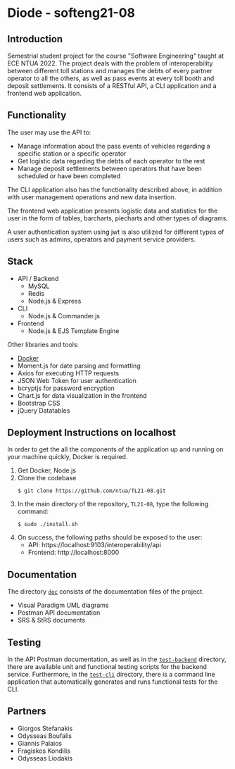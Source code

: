 # Diode - softeng21-08

## Introduction

Semestrial student project for the course "Software Engineering" taught at ECE NTUA 2022. The project deals with the problem of interoperability between different toll stations and manages the debts of every partner operator to all the others, as well as pass events at every toll booth and deposit settlements. It consists of a RESTful API, a CLI application and a frontend web application.

## Functionality

The user may use the API to:

-   Manage information about the pass events of vehicles regarding a specific station or a specific operator
-   Get logistic data regarding the debts of each operator to the rest
-   Manage deposit settlements between operators that have been scheduled or have been completed

The CLI application also has the functionality described above, in addition with user management operations and new data insertion.

The frontend web application presents logistic data and statistics for the user in the form of tables, barcharts, piecharts and other types of diagrams.

A user authentication system using jwt is also utilized for different types of users such as admins, operators and payment service providers.

## Stack

-   API / Backend
    -   MySQL
    -   Redis
    -   Node.js & Express
-   CLI
    -   Node.js & Commander.js
-   Frontend
    -   Node.js & EJS Template Engine

Other libraries and tools:

-   [Docker](#deployment-instructions-on-localhost)
-   Moment.js for date parsing and formatting
-   Axios for executing HTTP requests
-   JSON Web Token for user authentication
-   bcryptjs for password encryption
-   Chart.js for data visualization in the frontend
-   Bootstrap CSS
-   jQuery Datatables

## Deployment Instructions on localhost

In order to get the all the components of the application up and running on your machine quickly, Docker is required.

1. Get Docker, Node.js
2. Clone the codebase  
   ```
   $ git clone https://github.com/ntua/TL21-08.git
   ```
3. In the main directory of the repository, `TL21-08`, type the following command:
    ```
    $ sudo ./install.sh
    ```
4. On success, the following paths should be exposed to the user:
    - API: https://localhost:9103/interoperability/api
    - Frontend: http://localhost:8000

## Documentation

The directory [`doc`](doc/) consists of the documentation files of the project.

-   Visual Paradigm UML diagrams
-   Postman API documentation
-   SRS & StRS documents

## Testing

In the API Postman documentation, as well as in the [`test-backend`](test-backend/) directory, there are available unit and functional testing scripts for the backend service. Furthermore, in the [`test-cli`](test-cli/) directory, there is a command line application that automatically generates and runs functional tests for the CLI.

## Partners

-   Giorgos Stefanakis
-   Odysseas Boufalis
-   Giannis Palaios
-   Fragiskos Kondilis
-   Odysseas Liodakis
